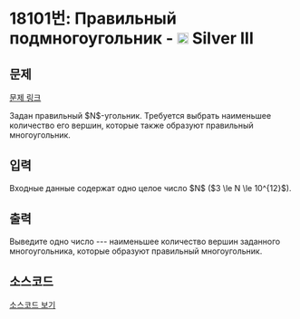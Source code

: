 # 18101번: Правильный подмногоугольник - <img src="https://static.solved.ac/tier_small/8.svg" style="height:20px" /> Silver III

<!-- performance -->

<!-- 문제 제출 후 깃허브에 푸시를 했을 때 제출한 코드의 성능이 입력될 공간입니다.-->

<!-- end -->

## 문제

[문제 링크](https://boj.kr/18101)


<p>Задан правильный $N$-угольник. Требуется выбрать наименьшее количество его вершин, которые также образуют правильный многоугольник.</p>



## 입력


<p>Входные данные содержат одно целое число $N$ ($3 \le N \le 10^{12}$).</p>



## 출력


<p>Выведите одно число --- наименьшее количество вершин заданного многоугольника, которые образуют правильный многоугольник.</p>



## 소스코드

[소스코드 보기](Правильный%20подмногоугольник.cpp)